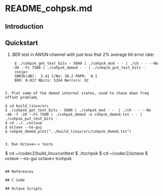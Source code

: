 # README_cohpsk.md

## Introduction

## Quickstart

1. BER test in AWGN channel with just less that 2% average bit error rate:

   ```
    $ ./cohpsk_get_test_bits - 5600 | ./cohpsk_mod - - | ./ch - - --No -30 --Fs 7500 | ./cohpsk_demod - - | ./cohpsk_put_test_bits -
    <snip>
    SNR3k(dB):  3.41 C/No: 38.2 PAPR:  8.1 
    BER: 0.017 Nbits: 5264 Nerrors: 92

  ```

2. Plot some of the demod internal states, used to chase down freq offset problemL

   ```
    $ cd build_linux/src
    $ ./cohpsk_get_test_bits - 5600 | ./cohpsk_mod - -  | ./ch - - --No -40 -f -20 --Fs 7500 | ./cohpsk_demod -o cohpsk_demod.txt - - | ./cohpsk_put_test_bits -
    $ cd ../../octave
    $ octave --no-gui
    $ cohpsk_demod_plot("../build_linux/src/cohpsk_demod.txt")    
   ```

3. Run Octave<-> tests

   ```
   $ cd ~/codec2/build_linux/unittest
   $ ./tochpsk
   $ cd ~/codec2/octave
   $ octave --no-gui
   octave> tcohpsk
   ```
   
## References

## C Code

## Octave Scripts


